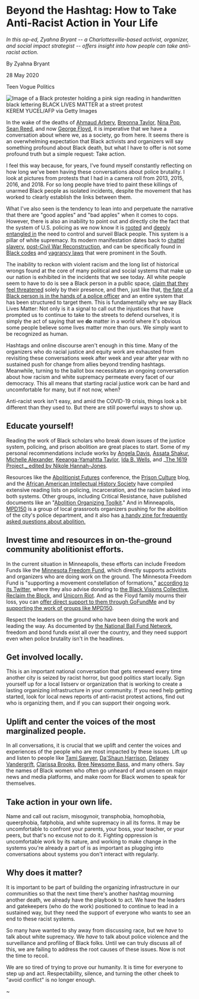 Beyond the Hashtag: How to Take Anti-Racist Action in Your Life
===============================================================

_In this op-ed, Zyahna Bryant -- a Charlottesville-based activist,
organizer, and social impact strategist -- offers insight into how
people can take anti-racist action._

By Zyahna Bryant

28 May 2020

Teen Vogue Politics

![Image of a Black protester holding a pink sign reading in
handwritten black lettering BLACK LIVES MATTER at a street
protest](https://assets.teenvogue.com/photos/5ecfeace6f6a9fa1c6ce0666/16:9/w_2560%2Cc_limit/anti-racist%252520actioon%252520guide%252520teen%252520vogue%252520george%252520floyd%252520minneapolis.jpg)
KEREM YUCEL/AFP via Getty Images
      
In the wake of the deaths of [Ahmaud
Arbery](https://www.teenvogue.com/story/ahmaud-arbery-killing-reminder-difference-between-non-racist-anti-racist),
[Breonna
Taylor](https://www.cnn.com/2020/05/21/us/breonna-taylor-death-police-changes-trnd/index.html),
[Nina
Pop](https://www.advocate.com/crime/2020/5/06/trans-woman-nina-pop-stabbed-death-missouri),
[Sean
Reed](https://www.nytimes.com/2020/05/07/us/sean-reed-indianapolis-shooting.html),
and now [George
Floyd](https://www.teenvogue.com/story/george-floyd-death-thousands-protest-minneapolis-police-violence),
it is imperative that we have a conversation about where we, as a
society, go from here. It seems there is an overwhelming expectation
that Black activists and organizers will say something profound about
Black death, but what I have to offer is not some profound truth but a
simple request: Take action.

I feel this way because, for years, I've found myself constantly
reflecting on how long we've been having these conversations about
police brutality. I look at pictures from protests that I had in a
camera roll from 2013, 2015, 2016, and 2018. For so long people have
tried to paint these killings of unarmed Black people as isolated
incidents, despite the movement that has worked to clearly establish
the links between them.

What I've also seen is the tendency to lean into and perpetuate the
narrative that there are "good apples" and "bad apples" when it comes
to cops. However, there is also an inability to point out and directly
cite the fact that the system of U.S. policing as we now know it is
[rooted](https://theconversation.com/the-racist-roots-of-american-policing-from-slave-patrols-to-traffic-stops-112816)
and [deeply entangled
in](https://www.cnn.com/2019/01/18/us/nypd-black-lives-matter-surveillance/index.html)
the need to control and surveil Black people. This system is a pillar
of white supremacy. Its modern manifestation dates back to [chattel
slavery](https://plsonline.eku.edu/insidelook/brief-history-slavery-and-origins-american-policing),
[post-Civil War
Reconstruction](https://www.splcenter.org/sites/default/files/Ku-Klux-Klan-A-History-of-Racism.pdf),
and can be specifically found in [Black
codes](https://www.pbs.org/tpt/slavery-by-another-name/themes/black-codes/)
and [vagrancy
laws](https://www.crf-usa.org/brown-v-board-50th-anniversary/southern-black-codes.html)
that were prominent in the South.

The inability to reckon with violent racism and the long list of
historical wrongs found at the core of many political and social
systems that make up our nation is exhibited in the incidents that we
see today. All white people seem to have to do is see a Black person
in a public space, [claim that they feel
threatened](https://www.teenvogue.com/story/central-park-video-white-woman-threatening-black-man-police-call)
solely by their presence, and then, just like that, [the fate of a
Black person is in the hands of a police
officer](https://www.teenvogue.com/story/calling-the-police-on-black-people-can-put-them-in-danger)
and an entire system that has been structured to target them. This is
fundamentally why we say Black Lives Matter: Not only is it a signal
to call out the injustices that have prompted us to continue to take
to the streets to defend ourselves, it is simply the act of saying
that we **do** matter in a world where it's obvious some people
believe some lives matter more than ours. We simply want to be
recognized as human.

Hashtags and online discourse aren't enough in this time. Many of the
organizers who do racial justice and equity work are exhausted from
revisiting these conversations week after week and year after year
with no sustained push for change from allies beyond trending
hashtags. Meanwhile, turning to the ballot box necessitates an ongoing
conversation about how racism and white supremacy permeate every facet
of our democracy. This all means that starting racial justice work can
be hard and uncomfortable for many, but if not now, when?

Anti-racist work isn't easy, and amid the COVID-19 crisis, things look
a bit different than they used to. But there are still powerful ways
to show up.

Educate yourself!
-----------------

Reading the work of Black scholars who break down issues of the
justice system, policing, and prison abolition are great places to
start. Some of my personal recommendations include works by [Angela
Davis](https://guides.library.cornell.edu/davis/publications), [Assata
Shakur](https://www.thriftbooks.com/a/assata-shakur/201881/),
[Michelle Alexander](https://newjimcrow.com/about-the-author),
[Keeanga-Yamahtta
Taylor](https://www.haymarketbooks.org/authors/214-keeanga-yamahtta-taylor),
[Ida
B. Wells](https://www.thriftbooks.com/a/ida-b-wells-barnett/420054/),
and _[The 1619 Project,_ edited by Nikole
Hannah-Jones](https://www.nytimes.com/interactive/2019/08/14/magazine/1619-america-slavery.html).

Resources like the [Abolitionist
Futures](https://abolitionistfutures.com/pre-conference-events/abolitionist-reading-discussion-group/reading-list/)
conference, the [Prison
Culture](http://www.usprisonculture.com/blog/essential-pic-reading-list/)
blog, and the [African American Intellectual History
Society](https://www.aaihs.org/prison-abolition-syllabus/) have
compiled extensive reading lists on policing, incarceration, and the
racism baked into both systems. Other groups, including Critical
Resistance, have published documents like an "[Abolition Organizing
Toolkit](http://criticalresistance.org/wp-content/uploads/2012/06/CR-Abolitionist-Toolkit-online.pdf)."
And in Minneapolis, [MPD150](https://www.mpd150.com/about/) is a group
of local grassroots organizers pushing for the abolition of the city's
police department, and it also has [a handy zine for frequently asked
questions about
abolition.](https://www.mpd150.com/wp-content/themes/mpd150/assets/faq_zine.pdf)

Invest time and resources in on-the-ground community abolitionist efforts.
--------------------------------------------------------------------------

In the current situation in Minneapolis, these efforts can include
Freedom Funds like the [Minnesota Freedom
Fund](https://minnesotafreedomfund.org/donate), which directly
supports activists and organizers who are doing work on the
ground. The Minnesota Freedom Fund is "supporting a movement
constellation of formations," [according to its
Twitter](https://twitter.com/MNFreedomFund/status/1265735264242225152),
where they also advise donating to [the Black Visions
Collective](https://www.payit2.com/fundraiser/98548), [Reclaim the
Block](https://secure.everyaction.com/zae4prEeKESHBy0MKXTIcQ2), and
[Unicorn Riot](https://unicornriot.ninja/donate/). And as the Floyd
family mourns their loss, you can [offer direct support to them
through GoFundMe](https://www.gofundme.com/f/georgefloyd) and by
[supporting the work of groups like
MPD150](https://www.mpd150.com/donate/).

Respect the leaders on the ground who have been doing the work and
leading the way. As documented by [the National Bail Fund
Network](https://www.communityjusticeexchange.org/nbfn-directory),
freedom and bond funds exist all over the country, and they need
support even when police brutality isn't in the headlines.

Get involved locally.
---------------------

This is an important national conversation that gets renewed every
time another city is seized by racist horror, but good politics start
locally. Sign yourself up for a local listserv or organization that is
working to create a lasting organizing infrastructure in your
community. If you need help getting started, look for local news
reports of anti-racist protest actions, find out who is organizing
them, and if you can support their ongoing work.

Uplift and center the voices of the most marginalized people.
-------------------------------------------------------------

In all conversations, it is crucial that we uplift and center the
voices and experiences of the people who are most impacted by these
issues. Lift up and listen to people like [Tami
Sawyer](https://twitter.com/tamisawyer), [Da'Shaun
Harrison](https://twitter.com/DaShaunLH), [Delaney
Vandergrift](https://twitter.com/delaneypv15), [Clarissa
Brooks](https://twitter.com/ClarissaMBrooks), [Bree Newsome
Bass](https://twitter.com/BreeNewsome), and many others. Say the names
of Black women who often go unheard of and unseen on major news and
media platforms, and make room for Black women to speak for
themselves.

Take action in your own life.
-----------------------------

Name and call out racism, misogynoir, transphobia, homophobia,
queerphobia, fatphobia, and white supremacy in all its forms. It may
be uncomfortable to confront your parents, your boss, your teacher, or
your peers, but that's no excuse not to do it. Fighting oppression is
uncomfortable work by its nature, and working to make change in the
systems you're already a part of is as important as plugging into
conversations about systems you don't interact with regularly.

Why does it matter?
-------------------

It is important to be part of building the organizing infrastructure
in our communities so that the next time there's another hashtag
mourning another death, we already have the playbook to act. We have
the leaders and gatekeepers (who do the work) positioned to continue
to lead in a sustained way, but they need the support of everyone who
wants to see an end to these racist systems.

So many have wanted to shy away from discussing race, but we _have_ to
talk about white supremacy. We _have_ to talk about police violence
and the surveillance and profiling of Black folks. Until we can truly
discuss all of this, we are failing to address the root causes of
these issues. Now is not the time to recoil.

We are so tired of trying to prove our humanity. It is time for
everyone to step up and act. Respectability, silence, and turning the
other cheek to "avoid conflict" is no longer enough.

~
